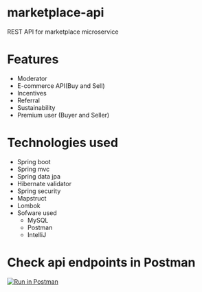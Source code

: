 # marketplace-api
REST API for marketplace microservice

# Features
  - Moderator
  - E-commerce API(Buy and Sell)
  - Incentives
  - Referral
  - Sustainability
  - Premium user (Buyer and Seller)

# Technologies used
  - Spring boot
  - Spring mvc
  - Spring data jpa
  - Hibernate validator
  - Spring security
  - Mapstruct
  - Lombok
  - Sofware used
      - MySQL
      - Postman
      - IntelliJ
# Check api endpoints in Postman
[![Run in Postman](https://run.pstmn.io/button.svg)](https://app.getpostman.com/run-collection/26932885-bd813a56-8efd-4ce1-a019-1a2259b12090?action=collection%2Ffork&source=rip_markdown&collection-url=entityId%3D26932885-bd813a56-8efd-4ce1-a019-1a2259b12090%26entityType%3Dcollection%26workspaceId%3D8b17275e-bbec-484d-b763-3e88a3f91e7f)
